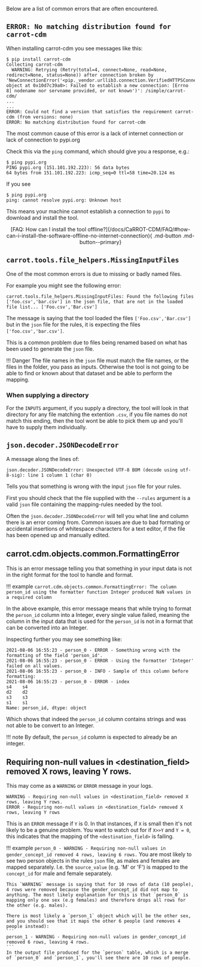 Below are a list of common errors that are often encountered. 

## `ERROR: No matching distribution found for carrot-cdm`

When installing carrot-cdm you see messages like this:
```
$ pip install carrot-cdm
Collecting carrot-cdm
  WARNING: Retrying (Retry(total=4, connect=None, read=None, redirect=None, status=None)) after connection broken by 'NewConnectionError('<pip._vendor.urllib3.connection.VerifiedHTTPSConnection object at 0x10d7c39a0>: Failed to establish a new connection: [Errno 8] nodename nor servname provided, or not known')': /simple/carrot-cdm/
...
...
ERROR: Could not find a version that satisfies the requirement carrot-cdm (from versions: none)
ERROR: No matching distribution found for carrot-cdm
```

The most common cause of this error is a lack of internet connection or lack of connection to pypi.org

Check this via the `ping` command, which should give you a response, e.g.:
```
$ ping pypi.org
PING pypi.org (151.101.192.223): 56 data bytes
64 bytes from 151.101.192.223: icmp_seq=0 ttl=58 time=20.124 ms
```
If you see
```
$ ping pypi.org
ping: cannot resolve pypi.org: Unknown host
```
This means your machine cannot establish a connection to `pypi` to download and install the tool. 

<center>
[FAQ: How can I install the tool offline?](/docs/CaRROT-CDM/FAQ/#how-can-i-install-the-software-offline-no-internet-connection){ .md-button .md-button--primary}
</center>


## `carrot.tools.file_helpers.MissingInputFiles`

One of the most common errors is due to missing or badly named files.

For example you might see the following error:
```
carrot.tools.file_helpers.MissingInputFiles: Found the following files ['foo.csv','bar.csv'] in the json file, that are not in the loaded file list... ['Foo.csv','Bar.csv']
```

The message is saying that the tool loaded the files `['Foo.csv','Bar.csv']` but in the `json` file for the rules, it is expecting the files `['foo.csv','bar.csv']`.

This is a common problem due to files being renamed based on what has been used to generate the `json` file.

!!! Danger
    The file names in the `json` file must match the file names, or the files in the folder, you pass as inputs. Otherwise the tool is not going to be able to find or known about that dataset and be able to perform the mapping.

### When supplying a directory

For the `INPUTS` argument, if you supply a directory, the tool will look in that directory for any file matching the extention `.csv`, if you file names do not match this ending, then the tool wont be able to pick them up and you'll have to supply them individually.


## `json.decoder.JSONDecodeError`

A message along the lines of:
```
json.decoder.JSONDecodeError: Unexpected UTF-8 BOM (decode using utf-8-sig): line 1 column 1 (char 0)
```

Tells you that something is wrong with the input `json` file for your rules.

First you should check that the file supplied with the `--rules` argument is a valid `json` file containing the mapping-rules needed by the tool.

Often the `json.decoder.JSONDecodeError` will tell you what line and column there is an error coming from. Common issues are due to bad formating or accidental insertions of whitespace characters for a text editor, if the file has been opened up and manually edited.

## carrot.cdm.objects.common.FormattingError

This is an error message telling you that something in your input data is not in the right format for the tool to handle and format. 

!!! example
    ```
    carrot.cdm.objects.common.FormattingError: The column person_id using the formatter function Integer produced NaN values in a required column
    ```

In the above example, this error message means that while trying to format the `person_id` column into a Integer, every single value failed, meaning the column in the input data that is used for the `person_id` is not in a format that can be converted into an Integer.

Inspecting further you may see something like:
```
2021-08-06 16:55:23 - person_0 - ERROR - Something wrong with the formatting of the field 'person_id'.
2021-08-06 16:55:23 - person_0 - ERROR - Using the formatter 'Integer' failed on all values.
2021-08-06 16:55:23 - person_0 - INFO - Sample of this column before formatting:
2021-08-06 16:55:23 - person_0 - ERROR - index
s4    s4
d2    d2
s3    s3
s1    s1
Name: person_id, dtype: object
```
Which shows that indeed the `person_id` column contains strings and was not able to be convert to an Integer.

!!! note
    By default, the `person_id` column is expected to already be an integer. 

## Requiring non-null values in <destination_field> removed X rows, leaving Y rows.

This may come as a `WARNING` or `ERROR` message in your logs.
```
WARNING - Requiring non-null values in <destination_field> removed X rows, leaving Y rows.
ERROR - Requiring non-null values in <destination_field> removed X rows, leaving Y rows
```

This is an `ERROR` message if `Y` is 0. In that instances, if `X` is small then it's not likely to be a genuine problem. You want to watch out for if `X>>Y` and `Y = 0`, this indicates that the mapping of the `<destination_field>` is failing.

!!! example
    ```
    person_0 - WARNING - Requiring non-null values in gender_concept_id removed 4 rows, leaving 6 rows.
    ```
    You are most likely to see two person objects in the rules `json` file, as males and females are mapped separately. I.e. the `source_value` (e.g. 'M' or 'F') is mapped to the `concept_id` for male and female separately. 

    This `WARNING` message is saying that for 10 rows of data (10 people), 4 rows were removed because the gender_concept_id did not map to anything. The most likely explanation for this is that `person_0` is mapping only one sex (e.g females) and therefore drops all rows for the other (e.g. males).

    There is most likely a `person_1` object which will be the other sex, and you should see that it maps the other 6 people (and removes 4 people instead):
    ```
    person_1 - WARNING - Requiring non-null values in gender_concept_id removed 6 rows, leaving 4 rows.
    ```
    In the output file produced for the `person` table, which is a merge of `person_0` and `person_1`, you'll see there are 10 rows of people.


